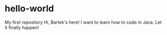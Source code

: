 # hello-world
My first repository
Hi, Bartek's here! I want to learn how to code in Java. Let it finally happen!
